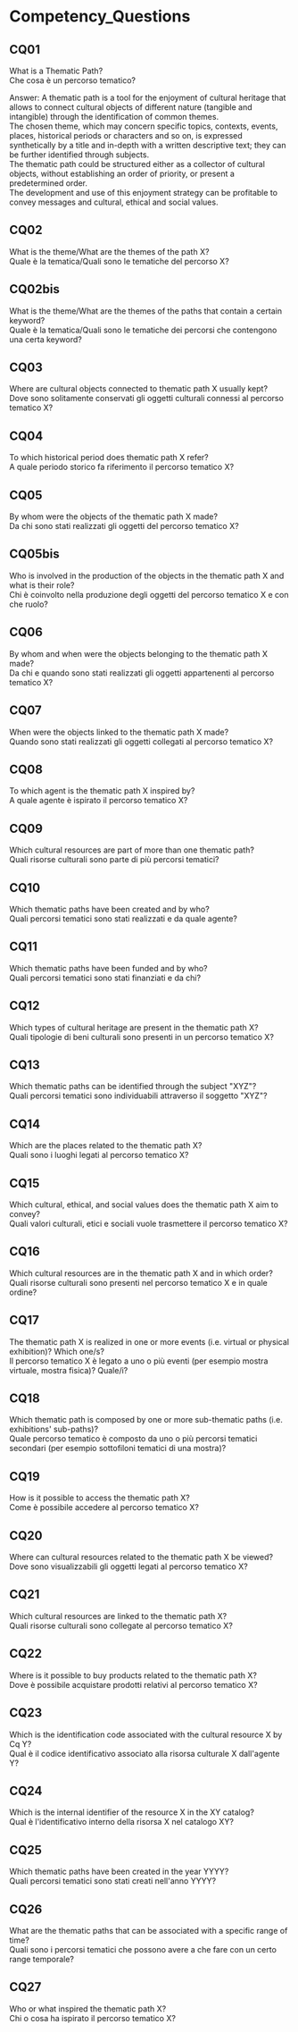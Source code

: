 # Competency_Questions  

## CQ01
What is a Thematic Path?  
Che cosa è un percorso tematico?  

Answer: A thematic path is a tool for the enjoyment of cultural heritage that allows to connect cultural objects of different nature (tangible and intangible) through the identification of common themes.  
The chosen theme, which may concern specific topics, contexts, events, places, historical periods or characters and so on, is expressed synthetically by a title and in-depth with a written descriptive text; they can be further identified through subjects.  
The thematic path could be structured either as a collector of cultural objects, without establishing an order of priority, or present a predetermined order.  
The development and use of this enjoyment strategy can be profitable to convey messages and cultural, ethical and social values.  

## CQ02
What is the theme/What are the themes of the path X?  
Quale è la tematica/Quali sono le tematiche del percorso X?  

## CQ02bis
What is the theme/What are the themes of the paths that contain a certain keyword?  
Quale è la tematica/Quali sono le tematiche dei percorsi che contengono una certa keyword?  

## CQ03
Where are cultural objects connected to thematic path X usually kept?  
Dove sono solitamente conservati gli oggetti culturali connessi al percorso tematico X?  

## CQ04
To which historical period does thematic path X refer?  
A quale periodo storico fa riferimento il percorso tematico X?  

## CQ05
By whom were the objects of the thematic path X made?  
Da chi sono stati realizzati gli oggetti del percorso tematico X?  

## CQ05bis
Who is involved in the production of the objects in the thematic path X and what is their role?  
Chi è coinvolto nella produzione degli oggetti del percorso tematico X e con che ruolo?  

## CQ06
By whom and when were the objects belonging to the thematic path X made?  
Da chi e quando sono stati realizzati gli oggetti appartenenti al percorso tematico X?  

## CQ07
When were the objects linked to the thematic path X made?  
Quando sono stati realizzati gli oggetti collegati al percorso tematico X?  

## CQ08
To which agent is the thematic path X inspired by?  
A quale agente è ispirato il percorso tematico X?  

## CQ09
Which cultural resources are part of more than one thematic path?  
Quali risorse culturali sono parte di più percorsi tematici?  

## CQ10
Which thematic paths have been created and by who?  
Quali percorsi tematici sono stati realizzati e da quale agente?  
 

## CQ11
Which thematic paths have been funded and by who?  
Quali percorsi tematici sono stati finanziati e da chi?   

## CQ12
Which types of cultural heritage are present in the thematic path X?  
Quali tipologie di beni culturali sono presenti in un percorso tematico X?  

## CQ13
Which thematic paths can be identified through the subject "XYZ"?  
Quali percorsi tematici sono individuabili attraverso il soggetto "XYZ"?  

## CQ14
Which are the places related to the thematic path X?  
Quali sono i luoghi legati al percorso tematico X?  

## CQ15
Which cultural, ethical, and social values does the thematic path X aim to convey?  
Quali valori culturali, etici e sociali vuole trasmettere il percorso tematico X?  

## CQ16
Which cultural resources are in the thematic path X and in which order?  
Quali risorse culturali sono presenti nel percorso tematico X e in quale ordine?

## CQ17
The thematic path X is realized in one or more events (i.e. virtual or physical exhibition)? Which one/s?  
Il percorso tematico X è legato a uno o più eventi (per esempio mostra virtuale, mostra fisica)? Quale/i?  

## CQ18
Which thematic path is composed by one or more sub-thematic paths (i.e. exhibitions' sub-paths)?  
Quale percorso tematico è composto da uno o più percorsi tematici secondari (per esempio sottofiloni tematici di una mostra)?  

## CQ19
How is it possible to access the thematic path X?  
Come è possibile accedere al percorso tematico X?  

## CQ20
Where can cultural resources related to the thematic path X be viewed?
Dove sono visualizzabili gli oggetti legati al percorso tematico X?  

## CQ21
Which cultural resources are linked to the thematic path X?  
Quali risorse culturali sono collegate al percorso tematico X?  

## CQ22
Where is it possible to buy products related to the thematic path X?  
Dove è possibile acquistare prodotti relativi al percorso tematico X?  

## CQ23
Which is the identification code associated with the cultural resource X by Cq Y?  
Qual è il codice identificativo associato alla risorsa culturale X dall'agente Y?  

## CQ24
Which is the internal identifier of the resource X in the XY catalog?  
Qual è l'identificativo interno della risorsa X nel catalogo XY?  

## CQ25
Which thematic paths have been created in the year YYYY?  
Quali percorsi tematici sono stati creati nell'anno YYYY?  

## CQ26
What are the thematic paths that can be associated with a specific range of time?  
Quali sono i percorsi tematici che possono avere a che fare con un certo range temporale?  

## CQ27
Who or what inspired the thematic path X?  
Chi o cosa ha ispirato il percorso tematico X?  